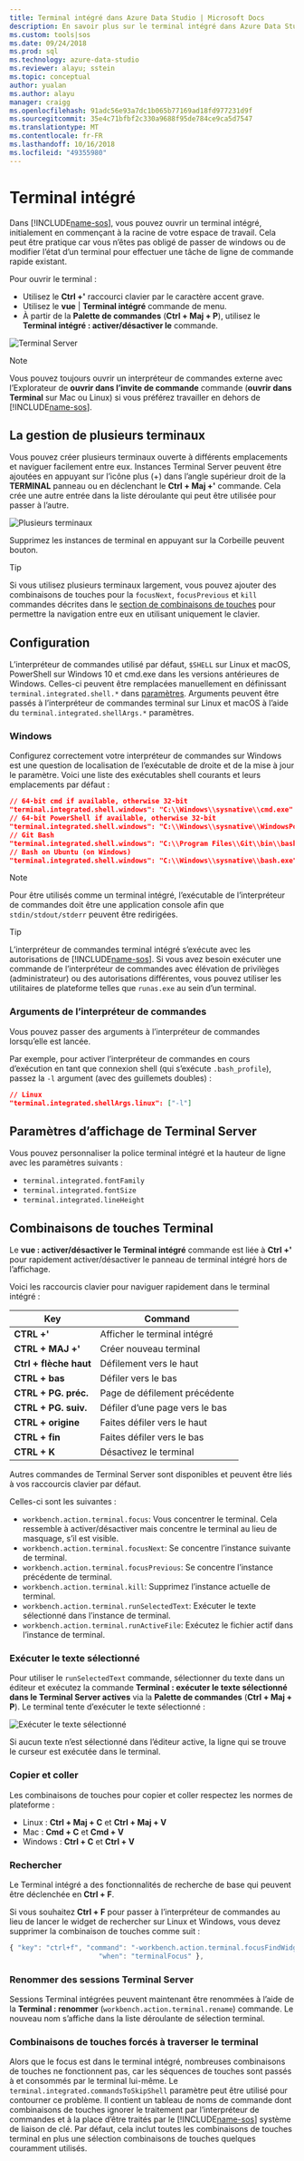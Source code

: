 ```yaml
---
title: Terminal intégré dans Azure Data Studio | Microsoft Docs
description: En savoir plus sur le terminal intégré dans Azure Data Studio.
ms.custom: tools|sos
ms.date: 09/24/2018
ms.prod: sql
ms.technology: azure-data-studio
ms.reviewer: alayu; sstein
ms.topic: conceptual
author: yualan
ms.author: alayu
manager: craigg
ms.openlocfilehash: 91adc56e93a7dc1b065b77169ad18fd977231d9f
ms.sourcegitcommit: 35e4c71bfbf2c330a9688f95de784ce9ca5d7547
ms.translationtype: MT
ms.contentlocale: fr-FR
ms.lasthandoff: 10/16/2018
ms.locfileid: "49355980"
---
```

# <a name="integrated-terminal"></a>Terminal intégré

Dans [!INCLUDE[name-sos](../includes/name-sos-short.md)], vous pouvez ouvrir un terminal intégré, initialement en commençant à la racine de votre espace de travail. Cela peut être pratique car vous n’êtes pas obligé de passer de windows ou de modifier l’état d’un terminal pour effectuer une tâche de ligne de commande rapide existant.

Pour ouvrir le terminal :

* Utilisez le **Ctrl +'** raccourci clavier par le caractère accent grave.
* Utilisez le **vue** | **Terminal intégré** commande de menu.
* À partir de la **Palette de commandes** (**Ctrl + Maj + P**), utilisez le **Terminal intégré : activer/désactiver le** commande.

![Terminal Server](media/integrated-terminal/terminal-screen.png)

> [!NOTE]
> Vous pouvez toujours ouvrir un interpréteur de commandes externe avec l’Explorateur de **ouvrir dans l’invite de commande** commande (**ouvrir dans Terminal** sur Mac ou Linux) si vous préférez travailler en dehors de [!INCLUDE[name-sos](../includes/name-sos-short.md)].

## <a name="managing-multiple-terminals"></a>La gestion de plusieurs terminaux

Vous pouvez créer plusieurs terminaux ouverte à différents emplacements et naviguer facilement entre eux. Instances Terminal Server peuvent être ajoutées en appuyant sur l’icône plus (+) dans l’angle supérieur droit de la **TERMINAL** panneau ou en déclenchant le **Ctrl + Maj +'** commande. Cela crée une autre entrée dans la liste déroulante qui peut être utilisée pour passer à l’autre.

![Plusieurs terminaux](media/integrated-terminal/terminal-multiple-instances.png)

Supprimez les instances de terminal en appuyant sur la Corbeille peuvent bouton.

> [!TIP]
> Si vous utilisez plusieurs terminaux largement, vous pouvez ajouter des combinaisons de touches pour la `focusNext`, `focusPrevious` et `kill` commandes décrites dans le [section de combinaisons de touches](#key-bindings) pour permettre la navigation entre eux en utilisant uniquement le clavier.

## <a name="configuration"></a>Configuration

L’interpréteur de commandes utilisé par défaut, `$SHELL` sur Linux et macOS, PowerShell sur Windows 10 et cmd.exe dans les versions antérieures de Windows. Celles-ci peuvent être remplacées manuellement en définissant `terminal.integrated.shell.*` dans [paramètres](settings.md). Arguments peuvent être passés à l’interpréteur de commandes terminal sur Linux et macOS à l’aide du `terminal.integrated.shellArgs.*` paramètres.

### <a name="windows"></a>Windows

Configurez correctement votre interpréteur de commandes sur Windows est une question de localisation de l’exécutable de droite et de la mise à jour le paramètre. Voici une liste des exécutables shell courants et leurs emplacements par défaut :

```json
// 64-bit cmd if available, otherwise 32-bit
"terminal.integrated.shell.windows": "C:\\Windows\\sysnative\\cmd.exe"
// 64-bit PowerShell if available, otherwise 32-bit
"terminal.integrated.shell.windows": "C:\\Windows\\sysnative\\WindowsPowerShell\\v1.0\\powershell.exe"
// Git Bash
"terminal.integrated.shell.windows": "C:\\Program Files\\Git\\bin\\bash.exe"
// Bash on Ubuntu (on Windows)
"terminal.integrated.shell.windows": "C:\\Windows\\sysnative\\bash.exe"
```

> [!NOTE]
> Pour être utilisés comme un terminal intégré, l’exécutable de l’interpréteur de commandes doit être une application console afin que `stdin/stdout/stderr` peuvent être redirigées.

> [!TIP]
> L’interpréteur de commandes terminal intégré s’exécute avec les autorisations de [!INCLUDE[name-sos](../includes/name-sos-short.md)]. Si vous avez besoin exécuter une commande de l’interpréteur de commandes avec élévation de privilèges (administrateur) ou des autorisations différentes, vous pouvez utiliser les utilitaires de plateforme telles que `runas.exe` au sein d’un terminal.

### <a name="shell-arguments"></a>Arguments de l’interpréteur de commandes

Vous pouvez passer des arguments à l’interpréteur de commandes lorsqu’elle est lancée.

Par exemple, pour activer l’interpréteur de commandes en cours d’exécution en tant que connexion shell (qui s’exécute `.bash_profile`), passez la `-l` argument (avec des guillemets doubles) :

```json
// Linux
"terminal.integrated.shellArgs.linux": ["-l"]
```

## <a name="terminal-display-settings"></a>Paramètres d’affichage de Terminal Server

Vous pouvez personnaliser la police terminal intégré et la hauteur de ligne avec les paramètres suivants :

* `terminal.integrated.fontFamily`
* `terminal.integrated.fontSize`
* `terminal.integrated.lineHeight`

## <a id="key-bindings"></a>Combinaisons de touches Terminal

Le **vue : activer/désactiver le Terminal intégré** commande est liée à **Ctrl +'** pour rapidement activer/désactiver le panneau de terminal intégré hors de l’affichage.

Voici les raccourcis clavier pour naviguer rapidement dans le terminal intégré :

Key|Command
---|---
**CTRL +'**|Afficher le terminal intégré
**CTRL + MAJ +'**|Créer nouveau terminal
**Ctrl + flèche haut**|Défilement vers le haut
**CTRL + bas**|Défiler vers le bas
**CTRL + PG. préc.**|Page de défilement précédente
**CTRL + PG. suiv.**|Défiler d’une page vers le bas
**CTRL + origine**|Faites défiler vers le haut
**CTRL + fin**|Faites défiler vers le bas
**CTRL + K**|Désactivez le terminal

Autres commandes de Terminal Server sont disponibles et peuvent être liés à vos raccourcis clavier par défaut.

Celles-ci sont les suivantes :

* `workbench.action.terminal.focus`: Vous concentrer le terminal. Cela ressemble à activer/désactiver mais concentre le terminal au lieu de masquage, s’il est visible.
* `workbench.action.terminal.focusNext`: Se concentre l’instance suivante de terminal.
* `workbench.action.terminal.focusPrevious`: Se concentre l’instance précédente de terminal.
* `workbench.action.terminal.kill`: Supprimez l’instance actuelle de terminal.
* `workbench.action.terminal.runSelectedText`: Exécuter le texte sélectionné dans l’instance de terminal.
* `workbench.action.terminal.runActiveFile`: Exécutez le fichier actif dans l’instance de terminal.

### <a name="run-selected-text"></a>Exécuter le texte sélectionné

Pour utiliser le `runSelectedText` commande, sélectionner du texte dans un éditeur et exécutez la commande **Terminal : exécuter le texte sélectionné dans le Terminal Server actives** via la **Palette de commandes** (**Ctrl + Maj + P**). Le terminal tente d’exécuter le texte sélectionné :

![Exécuter le texte sélectionné](media/integrated-terminal/terminal_run_selected.png)

Si aucun texte n’est sélectionné dans l’éditeur active, la ligne qui se trouve le curseur est exécutée dans le terminal.

### <a name="copy--paste"></a>Copier et coller

Les combinaisons de touches pour copier et coller respectez les normes de plateforme :

* Linux : **Ctrl + Maj + C** et **Ctrl + Maj + V**
* Mac : **Cmd + C** et **Cmd + V**
* Windows : **Ctrl + C** et **Ctrl + V**

### <a name="find"></a>Rechercher

Le Terminal intégré a des fonctionnalités de recherche de base qui peuvent être déclenchée en **Ctrl + F**.

Si vous souhaitez **Ctrl + F** pour passer à l’interpréteur de commandes au lieu de lancer le widget de rechercher sur Linux et Windows, vous devez supprimer la combinaison de touches comme suit :

```js
{ "key": "ctrl+f", "command": "-workbench.action.terminal.focusFindWidget",
                      "when": "terminalFocus" },
```

### <a name="rename-terminal-sessions"></a>Renommer des sessions Terminal Server

Sessions Terminal intégrées peuvent maintenant être renommées à l’aide de la **Terminal : renommer** (`workbench.action.terminal.rename`) commande. Le nouveau nom s’affiche dans la liste déroulante de sélection terminal.

### <a name="forcing-key-bindings-to-pass-through-the-terminal"></a>Combinaisons de touches forcés à traverser le terminal

Alors que le focus est dans le terminal intégré, nombreuses combinaisons de touches ne fonctionnent pas, car les séquences de touches sont passés à et consommés par le terminal lui-même. Le `terminal.integrated.commandsToSkipShell` paramètre peut être utilisé pour contourner ce problème. Il contient un tableau de noms de commande dont combinaisons de touches ignorer le traitement par l’interpréteur de commandes et à la place d’être traités par le [!INCLUDE[name-sos](../includes/name-sos-short.md)] système de liaison de clé. Par défaut, cela inclut toutes les combinaisons de touches terminal en plus une sélection combinaisons de touches quelques couramment utilisés.

